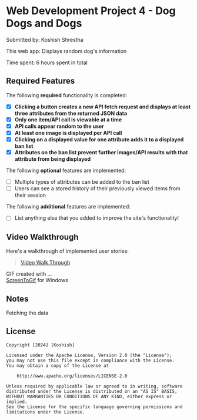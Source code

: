 # Web Development Project 4 - Dog Dogs and Dogs

Submitted by: Koshish Shrestha

This web app: Displays random dog's information 

Time spent: 6 hours spent in total

## Required Features

The following **required** functionality is completed:

- [X] **Clicking a button creates a new API fetch request and displays at least three attributes from the returned JSON data**
- [X] **Only one item/API call is viewable at a time**
- [X] **API calls appear random to the user**
- [X] **At least one image is displayed per API call**
- [X] **Clicking on a displayed value for one attribute adds it to a displayed ban list**
- [X] **Attributes on the ban list prevent further images/API results with that attribute from being displayed**

The following **optional** features are implemented:

- [ ] Multiple types of attributes can be added to the ban list
- [ ] Users can see a stored history of their previously viewed items from their session

The following **additional** features are implemented:

* [ ] List anything else that you added to improve the site's functionality!

## Video Walkthrough

Here's a walkthrough of implemented user stories:
<blockquote class="imgur-embed-pub" lang="en" data-id="a/Csv1YrF" data-context="false" ><a href="[//imgur.com/a/Csv1YrF](https://i.imgur.com/p6UnZvR.gif)">Video Walk Through</a></blockquote><script async src="//s.imgur.com/min/embed.js" charset="utf-8"></script>

GIF created with ...  
[ScreenToGif](https://www.screentogif.com/) for Windows


## Notes
Fetching the data
## License

    Copyright [2024] [Koshish]

    Licensed under the Apache License, Version 2.0 (the "License");
    you may not use this file except in compliance with the License.
    You may obtain a copy of the License at

        http://www.apache.org/licenses/LICENSE-2.0

    Unless required by applicable law or agreed to in writing, software
    distributed under the License is distributed on an "AS IS" BASIS,
    WITHOUT WARRANTIES OR CONDITIONS OF ANY KIND, either express or implied.
    See the License for the specific language governing permissions and
    limitations under the License.
